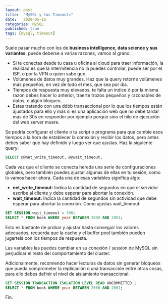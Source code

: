 ```yaml
---
layout: post
title:  "MySQL y los Timeouts"
date:   2020-05-16
categories: MySQL
published: true
tags: [mysql, timeout]
---
```


Suele pasar mucho con los de **business intelligence, data science y sus variantes**, puede deberse a varias razones, vamos al grano:

- Si te conectas desde tu casa u oficina al cloud para traer información, la realidad es que la intermitencia no la puedes controlar, puede ser por el ISP, o por la VPN o quien sabe que.
- Volúmenes de datos muy grandes. Haz que la query retorne volúmenes más pequeños, en vez de todo el mes, que sea por día.
- Tiempos de respuesta muy elevados, te falta un indice ó por la misma razón debes hacer lo anterior, traerte trozos pequeños y razonables de datos, o algún bloqueo.
- Estas tratando con una ddbb transaccional por lo que los tiempos están ajustados para ello y más si es una aplicación web que no debe tardar más de 30s en responder por ejemplo porque sino el hilo de ejecución del web server muere.

Se podría configurar el cliente o tu script o programa para que cambie esos tiempos a la hora de establecer la conexión y recibir los datos, pero antes debes saber que hay definido y luego ver que ajustas. Haz la siguiente query:

```sql
SELECT @@net_write_timeout, @@wait_timeout;
```
Cada vez que el cliente se conecta hereda una serie de configuraciones globales, pero también puedes ajustar algunas de ellas en tu sesión, como lo vamos hacer ahora. Cada una de esas variables significa algo:

- **net_write_timeout:** Indica la cantidad de segundos en que el servidor escribe al cliente y debe esperar para abortar la conexión.
- **wait_timeout:** Indica la cantidad de segundos sin actividad que debe esperar para abortar la conexión.
Como ajustas wait_timeout:

```sql
SET SESSION wait_timeout = 300;
SELECT * FROM book WHERE year BETWEEN 2000 AND 2001;
```

Esto es bastante de probar y ajustar hasta conseguir los valores adecuados, recuerda que la cache y el buffer pool también pueden jugartela con los tiempos de respuesta.

Las variables las puedes cambiar en su conexión / session de MySQL sin perjudicar el resto del comportamiento del cluster.

Adicionalmente, recomiendo hacer lecturas de datos sin generar bloqueos que pueda comprometer la replicación o una transacción entre otras cosas, para ello debes definir el nivel de aislamiento transaccional:

```sql
SET SESSION TRANSACTION ISOLATION LEVEL READ UNCOMMITTED ;
SELECT * FROM book WHERE year BETWEEN 2000 AND 2001;
```

Fin.
